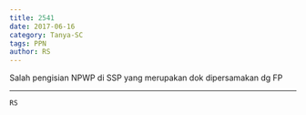```yaml
---
title: 2541
date: 2017-06-16
category: Tanya-SC
tags: PPN
author: RS
---
```


Salah pengisian NPWP di SSP yang merupakan dok dipersamakan dg FP

---



`RS`
